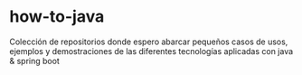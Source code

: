 # how-to-java
Colección de repositorios donde espero abarcar pequeños casos de usos, ejemplos y demostraciones de las diferentes tecnologías aplicadas con java &amp; spring boot
